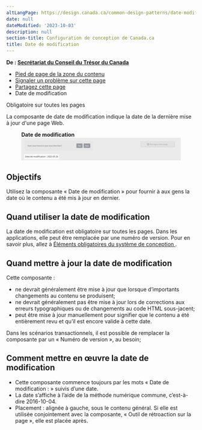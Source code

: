 ```yaml
---
altLangPage: https://design.canada.ca/common-design-patterns/date-modified.html
date: null
dateModified: '2023-10-03'
description: null
section-title: Configuration de conception de Canada.ca
title: Date de modification
---
```



<p class="gc-byline">
 <strong>
  De :
  <a href="https://www.canada.ca/fr/secretariat-conseil-tresor.html">
   Secrétariat du Conseil du Trésor du Canada
  </a>
 </strong>
</p>

<div class="gc-stp-stp">
 <div class="row">
  <ul class="toc lst-spcd col-md-12">
   <li class="col-md-4 col-sm-6">
    <a class="list-group-item" href="pied-page-contenu.html">
     Pied de page de la zone du contenu
    </a>
   </li>
   <li class="col-md-4 col-sm-6">
    <a class="list-group-item" href="signaler-probleme.html">
     Signaler un
					problème sur cette page
    </a>
   </li>
   <li class="col-md-4 col-sm-6">
    <a class="list-group-item" href="partagez-page.html">
     Partagez cette page
    </a>
   </li>
   <li class="col-md-4 col-sm-6">
    <a class="list-group-item active">
     Date de
					modification
    </a>
   </li>
  </ul>
 </div>
</div>

<section>
 <p>
  <span class="label label-danger">
   Obligatoire sur toutes les pages
  </span>
 </p>
 <p>
  La composante de date de modification indique la date de la dernière mise à jour d'une page Web.
 </p>
 <figure>
  <figcaption>
   <b>
    Date de modification
   </b>
  </figcaption>
  <img alt="Date de modification : 2022-05-26 apparaît en surbrillance sous la zone de contenu principale." src="../images/datemod-fr.png"/>
 </figure>
</section>

<section>
 <h2>
  Objectifs
 </h2>
 <p>
  Utilisez la composante « Date de modification » pour fournir à aux gens la date où le contenu a été
				mis à jour en dernier.
 </p>
</section>

<section>
 <h2>
  Quand utiliser la date de modification
 </h2>
 <p>
  La date de modification est obligatoire sur toutes les pages. Dans les applications, elle peut être remplacée
				par une numéro de version. Pour en savoir plus, allez à
  <a href="{{ site.url }}/architecture/elements-obligatoires.html#entete-piedpage">
   Éléments
					obligatoires du système de conception
  </a>
  .
 </p>
</section>

<section>
 <h2>
  Quand mettre à jour la date de modification
 </h2>
 <p>
  Cette composante :
 </p>
 <ul>
  <li>
   ne devrait généralement être mise à jour que lorsque d’importants changements au contenu se produisent;
  </li>
  <li>
   ne devrait généralement pas être mise à jour lors de corrections aux erreurs typographiques ou de
					changements au code HTML sous-jacent;
  </li>
  <li>
   peut être mise à jour manuellement pour signifier que le contenu a été entièrement revu et qu’il est encore
					valide à cette date.
  </li>
 </ul>
 <p>
  Dans les scénarios transactionnels, il est possible de remplacer la composante par un « Numéro de
				version », au besoin;
 </p>
</section>

<section>
 <h2>
  Comment mettre en œuvre la date de modification
 </h2>
 <ul>
  <li>
   Cette composante commence toujours par les mots « Date de modification : » suivis d’une date.
  </li>
  <li>
   La date s’affiche à l’aide de la méthode numérique commune, c’est-à-dire 2016-10-04.
  </li>
  <li>
   Placement&nbsp;: alignée à gauche, sous le contenu général. Si elle est utilisée conjointement avec la composante, « Outil de rétroaction sur la page », elle est placée après.
  </li>
 </ul>
</section>





